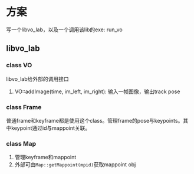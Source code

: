 # 方案
写一个libvo_lab，以及一个调用该lib的exe: run_vo

## libvo_lab
### class VO
libvo_lab给外部的调用接口
1. VO::addImage(time, im_left, im_right): 输入一帧图像，输出track pose

### class Frame
普通frame和keyframe都是使用这个class。管理frame的pose与keypoints。其中keypoint通过id与mappoint关联。

### class Map
1. 管理keyframe和mappoint
2. 外部可由`Map::getMappoint(mpid)`获取mappoint obj
